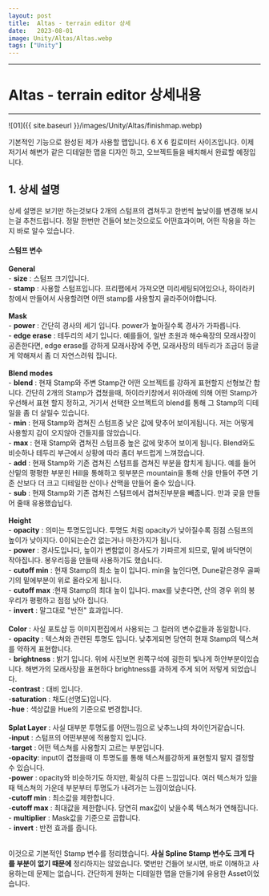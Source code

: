```yaml
---
layout: post
title:  Altas - terrain editor 상세
date:   2023-08-01
image: Unity/Altas/Altas.webp
tags: ["Unity"]
---
```




---
# Altas - terrain editor 상세내용
---

![01]({{ site.baseurl }}/images/Unity/Altas/finishmap.webp)

기본적인 기능으로 완성된 제가 사용할 맵입니다. 6 X 6 킬로미터 사이즈입니다.
이제 저기서 해변가 같은 디테일한 맵을 디자인 하고, 오브젝트들을 배치해서 완료할 예정입니다.

## 1. 상세 설명
상세 설명은 보기만 하는것보다 2개의 스텀프의 겹쳐두고 한번씩 높낮이를 변경해 보시는걸 추천드립니다. 정말 한번만 건들어 보는것으로도 어떤효과이며, 어떤 작용을 하는지 바로 알수 있습니다.

#### 스텀프 변수

**General**<br>
        - **size** : 스텀프 크기입니다.<br>
        - **stamp** : 사용할 스텀프입니다. 프리팹에서 가져오면 미리세팅되어있으나, 하이라키창에서 만들어서 사용할려면 어떤 stamp를 사용할지 골라주어야합니다.<br><br>
**Mask** <br>
        - **power** : 간단히 경사의 세기 입니다. power가 높아질수록 경사가 가파릅니다.<br>
        - **edge erase** : 테두리의 세기 입니다. 예를들어, 일반 초원과 해수욕장의 모래사장이 공존한다면, edge erase를 강하게 모래사장에 주면, 모래사장의 테두리가 조금더 둥글게 약해져서 좀 더 자연스려워 집니다.<br><br>
**Blend modes**<br>
        - **blend** : 현재 Stamp와 주변 Stamp간 어떤 오브젝트를 강하게 표현할지 선형보간 합니다. 간단히 2개의 Stamp가 겹쳤을때, 하이라키창에서 위아래에 의해 어떤 Stamp가 우선해서 표현 할지 정하고, 거기서 선택한 오브젝트의 blend를 통해 그 Stamp의 디테일을 좀 더 살릴수 있습니다.<br>
        - **min** : 현재 Stamp와 겹쳐진 스텀프중 낮은 값에 맞추어 보이게됩니다. 저는 어떻게 사용할지 감이 오지않아 건들지를 않았습니다.<br>
        - **max** : 현재 Stamp와 겹쳐진 스텀프중 높은 값에 맞추어 보이게 됩니다. Blend와도 비슷하나 테두리 부근에서 상황에 따라 좀더 부드럽게 느껴졌습니다.<br>
        - **add** : 현재 Stamp와 기존 겹쳐진 스텀프를 겹쳐진 부분을 합치게 됩니다. 예를 들어 산밑의 평평한 부분읜 Hill을 통해하고 윗부분은 mountain을 통해 산을 만들어 주면 기존 산보다 더 크고 디테일한 산이나 산맥을 만들어 줄수 있습니다.<br>
        - **sub** : 현재 Stamp와 기존 겹쳐진 스텀프에서 겹쳐진부분을 빼줍니다. 만과 곶을 만들어 줄때 유용했습닙다. <br><br>
**Height**<br>
        - **opacity** : 의미는 투명도입니다. 투명도 처럼 opacity가 낮아질수록 점점 스텀프의 높이가 낮아지다. 0이되는순간 없는거나 마찬가지가 됩니다.<br>
        - **power** : 경사도입니다, 높이가 변함없이 경사도가 가파르게 되므로, 밑에 바닥면이 작아집니다. 봉우리등을 만들때 사용하기도 했습니다.<br>
        - **cutoff min** : 현재 Stamp의 최소 높이 입니다. min을 높인다면, Dune같은경우 골짜기의 밑에부분이 위로 올라오게 됩니다.<br>
        - **cutoff max** :현재 Stamp의 최대 높이 입니다. max를 낮춘다면, 산의 경우 위의 봉우리가 평평하고 점점 낮아 집니다.<br>
        - **invert** : 말그대로 "반전" 효과입니다.<br><br>
**Color** : 사실 포토샵 등 이미지편집에서 사용되는 그 컬러의 변수값들과 동일합니다.<br>
        - **opacity** : 텍스쳐와 관련된 투명도 입니다. 낮추게되면 당연히 현재 Stamp의 텍스쳐를 약하게 표현합니다.<br>
        - **brightness** : 밝기 입니다. 위에 사진보면 왼쪽구석에 굉한히 빛나게 하얀부분이있습니다. 해변가의 모래사장을 표현하다 brightness를 과하게 주게 되어 저렇게 되었습니다.<br>
        -**contrast** : 대비 입니다.<br>
        -**saturation** : 채도(선명도)입니다.<br>
        -**hue** : 색상값을 Hue의 기준으로 변경합니다.<br><br>
**Splat Layer** : 사실 대부분 투명도를 어떤느낌으로 낮추느냐의 차이인거같습니다.<br>
        -**input** : 스텀프의 어떤부분에 적용할지 입니다.<br>
        -**target** : 어떤 텍스쳐를 사용할지 고르는 부분입니다.<br>
        -**opacity**: input이 겹쳤을때 이 투명도를 통해 텍스쳐를강하게 표현할지 말지 결정할수 있습니다.<br>
        -**power** : opacity와 비슷하기도 하지만, 확실히 다른 느낌입니다. 여러 텍스쳐가 있을때 텍스쳐의 가운데 부분부터 투명도가 내려가는 느낌이었습니다.<br>
        -**cutoff min** : 최소값을 제한합니다.<br>
        -**cutoff max** : 최대값을 제한합니다. 당연히 max값이 낮을수록 텍스쳐가 연해집니다.<br>
        - **multiplier** :  Mask값을 기준으로 곱합니다. <br>
        - **invert** : 반전 효과를 줍니다.<br><br>

이것으로 기본적인 Stamp 변수를 정리했습니다. **사실 Spline Stamp 변수도 크게 다를 부분이 없기 때문에** 정리하지는 않았습니다. 몇번만 건들어 보시면, 바로 이해하고 사용하는데 문제는 없습니다. 간단하게 원하는 디테일한 맵을 만들기에 유용한 Asset이었습니다.